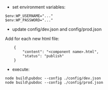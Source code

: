 -   set environment variables:

```
$env:WP_USERNAME="..."
$env:WP_PASSWORD="..."
```

-   update config/dev.json and config/prod.json

Add for each new html file:

```
    {
        "content": "<component name>.html",
        "status": "publish"
    }
```

-   execute:

```
node build\pubdoc --config ./config/dev.json
node build\pubdoc --config ./config/prod.json
```
